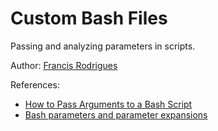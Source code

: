 # Custom Bash Files #

Passing and analyzing parameters in scripts.

Author: [Francis Rodrigues][0]

References:

- [How to Pass Arguments to a Bash Script][1]
- [Bash parameters and parameter expansions][2]


[0]: https://github.com/francisrod01

[1]: https://www.lifewire.com/pass-arguments-to-bash-script-2200571

[2]: https://www.ibm.com/developerworks/library/l-bash-parameters/
